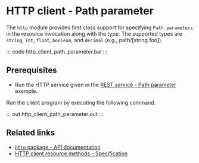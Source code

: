 # HTTP client - Path parameter

The `http` module provides first class support for specifying `Path parameters` in the resource invocation along with the type. The supported types are `string`, `int`, `float`, `boolean`, and `decimal` (e.g., path/[string foo]).

::: code http_client_path_parameter.bal :::

## Prerequisites
- Run the HTTP service given in the [REST service - Path parameter](/learn/by-example/http-path-param/) example.

Run the client program by executing the following command.

::: out http_client_path_parameter.out :::

## Related links
- [`http` package - API documentation](https://lib.ballerina.io/ballerina/http/latest/)
- [HTTP client resource methods - Specification](/spec/http/#2423-resource-methods)

